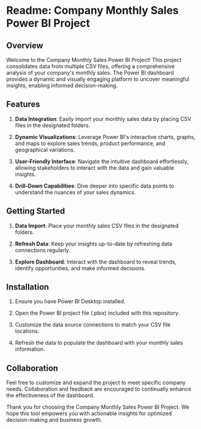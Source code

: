 # Readme: Company Monthly Sales Power BI Project

## Overview

Welcome to the Company Monthly Sales Power BI Project! This project consolidates data from multiple CSV files, offering a comprehensive analysis of your company's monthly sales. The Power BI dashboard provides a dynamic and visually engaging platform to uncover meaningful insights, enabling informed decision-making.

## Features

1. **Data Integration**: Easily import your monthly sales data by placing CSV files in the designated folders.
   
2. **Dynamic Visualizations**: Leverage Power BI's interactive charts, graphs, and maps to explore sales trends, product performance, and geographical variations.

3. **User-Friendly Interface**: Navigate the intuitive dashboard effortlessly, allowing stakeholders to interact with the data and gain valuable insights.

4. **Drill-Down Capabilities**: Dive deeper into specific data points to understand the nuances of your sales dynamics.

## Getting Started

1. **Data Import**: Place your monthly sales CSV files in the designated folders.

2. **Refresh Data**: Keep your insights up-to-date by refreshing data connections regularly.

3. **Explore Dashboard**: Interact with the dashboard to reveal trends, identify opportunities, and make informed decisions.

## Installation

1. Ensure you have Power BI Desktop installed.

2. Open the Power BI project file (.pbix) included with this repository.

3. Customize the data source connections to match your CSV file locations.

4. Refresh the data to populate the dashboard with your monthly sales information.

## Collaboration

Feel free to customize and expand the project to meet specific company needs. Collaboration and feedback are encouraged to continually enhance the effectiveness of the dashboard.

Thank you for choosing the Company Monthly Sales Power BI Project. We hope this tool empowers you with actionable insights for optimized decision-making and business growth.
